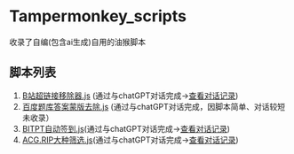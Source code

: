 
# Tampermonkey_scripts

收录了自编(包含ai生成)自用的油猴脚本

## 脚本列表

1. [B站超链接移除器.js](https://github.com/KJH-x/Tampermonkey_scripts/blob/main/Js/B%E7%AB%99%E8%B6%85%E9%93%BE%E6%8E%A5%E7%A7%BB%E9%99%A4%E5%99%A8.js) (通过与chatGPT对话完成->[查看对话记录](https://github.com/KJH-x/Tampermonkey_scripts/blob/main/chat_log/B%E7%AB%99%E8%B6%85%E9%93%BE%E6%8E%A5%E7%A7%BB%E9%99%A4%E5%99%A8.JS.ChatGPT%E5%AF%B9%E8%AF%9D%E8%AE%B0%E5%BD%95.md))
2. [百度题库答案蒙版去除.js](https://github.com/KJH-x/Tampermonkey_scripts/blob/main/Js/%E7%99%BE%E5%BA%A6%E9%A2%98%E5%BA%93%E7%AD%94%E6%A1%88%E8%92%99%E7%89%88%E5%8E%BB%E9%99%A4.js) (通过与chatGPT对话完成，因脚本简单、对话较短未收录）
3. [BITPT自动签到.js](https://github.com/KJH-x/Tampermonkey_scripts/blob/main/Js/BITPT%E8%87%AA%E5%8A%A8%E7%AD%BE%E5%88%B0.js)(通过与chatGPT对话完成->[查看对话记录](https://github.com/KJH-x/Tampermonkey_scripts/blob/main/chat_log/B%E7%AB%99%E8%B6%85%E9%93%BE%E6%8E%A5%E7%A7%BB%E9%99%A4%E5%99%A8.JS.ChatGPT%E5%AF%B9%E8%AF%9D%E8%AE%B0%E5%BD%95.md))
4. [ACG.RIP大种筛选.js](https://github.com/KJH-x/Tampermonkey_scripts/blob/main/Js/ACG.RIP%E5%A4%A7%E7%A7%8D%E7%AD%9B%E9%80%89.js)(通过与chatGPT对话完成->[查看对话记录]())
